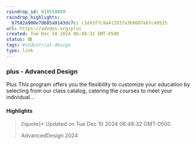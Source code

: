 ```yaml
---
raindrop_id: 918558869
raindrop_highlights:
  67582a900e7d685a9143dc7c: c3d43f7c9a412937a368607abfc40525
url: https://advdes.org/plus
created: Tue Dec 10 2024 06:48:32 GMT-0500
status: 🟥
tags: #industrial-design
type: link
---
```



### plus - Advanced Design

Plus This program offers you the flexibility to customize your education by selecting from our class catalog, catering the courses to meet your individual...

#### Highlights

> [!quote]+ Updated on Tue Dec 10 2024 06:48:32 GMT-0500
>
> AdvancedDesign 2024
